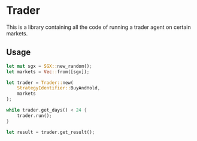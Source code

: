 # Trader

This is a library containing all the code of running a trader
agent on certain markets.

## Usage

```rust
let mut sgx = SGX::new_random();
let markets = Vec::from([sgx]);

let trader = Trader::new(
    StrategyIdentifier::BuyAndHold, 
    markets
);

while trader.get_days() < 24 {
    trader.run();
}

let result = trader.get_result();
```

